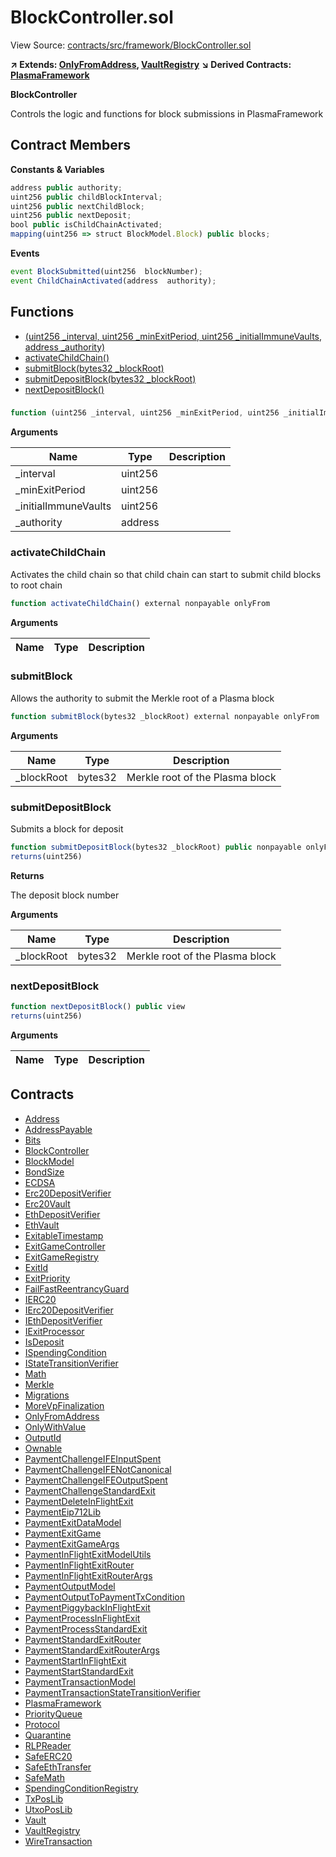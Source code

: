 # BlockController.sol

View Source: [contracts/src/framework/BlockController.sol](../../contracts/src/framework/BlockController.sol)

**↗ Extends: [OnlyFromAddress](OnlyFromAddress.md), [VaultRegistry](VaultRegistry.md)**
**↘ Derived Contracts: [PlasmaFramework](PlasmaFramework.md)**

**BlockController**

Controls the logic and functions for block submissions in PlasmaFramework

## Contract Members
**Constants & Variables**

```js
address public authority;
uint256 public childBlockInterval;
uint256 public nextChildBlock;
uint256 public nextDeposit;
bool public isChildChainActivated;
mapping(uint256 => struct BlockModel.Block) public blocks;

```

**Events**

```js
event BlockSubmitted(uint256  blockNumber);
event ChildChainActivated(address  authority);
```

## Functions

- [(uint256 _interval, uint256 _minExitPeriod, uint256 _initialImmuneVaults, address _authority)](#)
- [activateChildChain()](#activatechildchain)
- [submitBlock(bytes32 _blockRoot)](#submitblock)
- [submitDepositBlock(bytes32 _blockRoot)](#submitdepositblock)
- [nextDepositBlock()](#nextdepositblock)

### 

```js
function (uint256 _interval, uint256 _minExitPeriod, uint256 _initialImmuneVaults, address _authority) public nonpayable VaultRegistry 
```

**Arguments**

| Name        | Type           | Description  |
| ------------- |------------- | -----|
| _interval | uint256 |  | 
| _minExitPeriod | uint256 |  | 
| _initialImmuneVaults | uint256 |  | 
| _authority | address |  | 

### activateChildChain

Activates the child chain so that child chain can start to submit child blocks to root chain

```js
function activateChildChain() external nonpayable onlyFrom 
```

**Arguments**

| Name        | Type           | Description  |
| ------------- |------------- | -----|

### submitBlock

Allows the authority to submit the Merkle root of a Plasma block

```js
function submitBlock(bytes32 _blockRoot) external nonpayable onlyFrom 
```

**Arguments**

| Name        | Type           | Description  |
| ------------- |------------- | -----|
| _blockRoot | bytes32 | Merkle root of the Plasma block | 

### submitDepositBlock

Submits a block for deposit

```js
function submitDepositBlock(bytes32 _blockRoot) public nonpayable onlyFromNonQuarantinedVault 
returns(uint256)
```

**Returns**

The deposit block number

**Arguments**

| Name        | Type           | Description  |
| ------------- |------------- | -----|
| _blockRoot | bytes32 | Merkle root of the Plasma block | 

### nextDepositBlock

```js
function nextDepositBlock() public view
returns(uint256)
```

**Arguments**

| Name        | Type           | Description  |
| ------------- |------------- | -----|

## Contracts

* [Address](Address.md)
* [AddressPayable](AddressPayable.md)
* [Bits](Bits.md)
* [BlockController](BlockController.md)
* [BlockModel](BlockModel.md)
* [BondSize](BondSize.md)
* [ECDSA](ECDSA.md)
* [Erc20DepositVerifier](Erc20DepositVerifier.md)
* [Erc20Vault](Erc20Vault.md)
* [EthDepositVerifier](EthDepositVerifier.md)
* [EthVault](EthVault.md)
* [ExitableTimestamp](ExitableTimestamp.md)
* [ExitGameController](ExitGameController.md)
* [ExitGameRegistry](ExitGameRegistry.md)
* [ExitId](ExitId.md)
* [ExitPriority](ExitPriority.md)
* [FailFastReentrancyGuard](FailFastReentrancyGuard.md)
* [IERC20](IERC20.md)
* [IErc20DepositVerifier](IErc20DepositVerifier.md)
* [IEthDepositVerifier](IEthDepositVerifier.md)
* [IExitProcessor](IExitProcessor.md)
* [IsDeposit](IsDeposit.md)
* [ISpendingCondition](ISpendingCondition.md)
* [IStateTransitionVerifier](IStateTransitionVerifier.md)
* [Math](Math.md)
* [Merkle](Merkle.md)
* [Migrations](Migrations.md)
* [MoreVpFinalization](MoreVpFinalization.md)
* [OnlyFromAddress](OnlyFromAddress.md)
* [OnlyWithValue](OnlyWithValue.md)
* [OutputId](OutputId.md)
* [Ownable](Ownable.md)
* [PaymentChallengeIFEInputSpent](PaymentChallengeIFEInputSpent.md)
* [PaymentChallengeIFENotCanonical](PaymentChallengeIFENotCanonical.md)
* [PaymentChallengeIFEOutputSpent](PaymentChallengeIFEOutputSpent.md)
* [PaymentChallengeStandardExit](PaymentChallengeStandardExit.md)
* [PaymentDeleteInFlightExit](PaymentDeleteInFlightExit.md)
* [PaymentEip712Lib](PaymentEip712Lib.md)
* [PaymentExitDataModel](PaymentExitDataModel.md)
* [PaymentExitGame](PaymentExitGame.md)
* [PaymentExitGameArgs](PaymentExitGameArgs.md)
* [PaymentInFlightExitModelUtils](PaymentInFlightExitModelUtils.md)
* [PaymentInFlightExitRouter](PaymentInFlightExitRouter.md)
* [PaymentInFlightExitRouterArgs](PaymentInFlightExitRouterArgs.md)
* [PaymentOutputModel](PaymentOutputModel.md)
* [PaymentOutputToPaymentTxCondition](PaymentOutputToPaymentTxCondition.md)
* [PaymentPiggybackInFlightExit](PaymentPiggybackInFlightExit.md)
* [PaymentProcessInFlightExit](PaymentProcessInFlightExit.md)
* [PaymentProcessStandardExit](PaymentProcessStandardExit.md)
* [PaymentStandardExitRouter](PaymentStandardExitRouter.md)
* [PaymentStandardExitRouterArgs](PaymentStandardExitRouterArgs.md)
* [PaymentStartInFlightExit](PaymentStartInFlightExit.md)
* [PaymentStartStandardExit](PaymentStartStandardExit.md)
* [PaymentTransactionModel](PaymentTransactionModel.md)
* [PaymentTransactionStateTransitionVerifier](PaymentTransactionStateTransitionVerifier.md)
* [PlasmaFramework](PlasmaFramework.md)
* [PriorityQueue](PriorityQueue.md)
* [Protocol](Protocol.md)
* [Quarantine](Quarantine.md)
* [RLPReader](RLPReader.md)
* [SafeERC20](SafeERC20.md)
* [SafeEthTransfer](SafeEthTransfer.md)
* [SafeMath](SafeMath.md)
* [SpendingConditionRegistry](SpendingConditionRegistry.md)
* [TxPosLib](TxPosLib.md)
* [UtxoPosLib](UtxoPosLib.md)
* [Vault](Vault.md)
* [VaultRegistry](VaultRegistry.md)
* [WireTransaction](WireTransaction.md)
